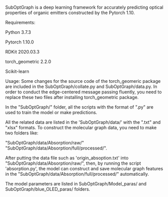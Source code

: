 SubOptGraph is a deep learning framework for accurately predicting optical properties of organic emitters constructed by the Pytorch 1.10.

Requirements:

Python    3.7.3

Pytorch    1.10.0

RDKit    2020.03.3

torch_geometric    2.2.0

Scikit-learn

Usage:
Some changes for the source code of the torch_geomeric package are included in the SubOptGraph/collate.py and SubOptGraph/data.py. In order to conduct the edge-centered message passing fluently, you need to replace these two files after installing torch_geometric package.

In the "SubOptGraph/" folder, all the scripts with the format of ".py" are used to train the model or make predictions.


All the related data are listed in the 'SubOptGraph/data/' with the ".txt" and "xlsx" formats. To construct the molecular graph data, you need to make two folders like:

"SubOptGraph/data/Absorption/raw/" "SubOptGraph/data/Absorption/full/processed/". 

After putting the data file such as 'origin_absoption.txt' into "SubOptGraph/data/Absorption/raw/", then, by running the script 'absorption.py', the model can construct and save molecular graph features in the "SubOptGraph/data/Absorption/full/processed/" automatically.

The model parameters are listed in SubOptGraph/Model_paras/ and SubOptGraph/blue_OLED_paras/ folders.




